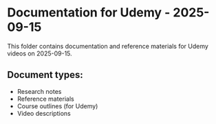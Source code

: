 # Documentation for Udemy - 2025-09-15

This folder contains documentation and reference materials for Udemy videos on 2025-09-15.

## Document types:
- Research notes
- Reference materials
- Course outlines (for Udemy)
- Video descriptions
